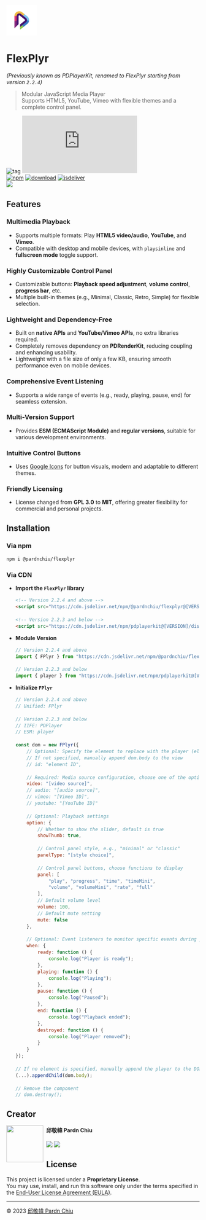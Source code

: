 <img src="./static/image/logo.png" width=80>

# FlexPlyr

*(Previously known as PDPlayerKit, renamed to FlexPlyr starting from version `2.2.4`)*

> Modular JavaScript Media Player<br>
> Supports HTML5, YouTube, Vimeo with flexible themes and a complete control panel.

![tag](https://img.shields.io/badge/tag-JavaScript%20Library-bb4444) 
![size](https://img.shields.io/github/size/pardnchiu/FlexPlyr/dist%2FFlexPlyr.js)<br>
[![npm](https://img.shields.io/npm/v/@pardnchiu/flexplyr)](https://www.npmjs.com/package/@pardnchiu/flexplyr)
[![download](https://img.shields.io/npm/dm/@pardnchiu/flexplyr)](https://www.npmjs.com/package/@pardnchiu/flexplyr)
[![jsdeliver](https://img.shields.io/jsdelivr/npm/hm/@pardnchiu/flexplyr)](https://www.jsdelivr.com/package/npm/@pardnchiu/flexplyr)<br>
[![](https://img.shields.io/badge/查閱-中文版本-ffffff)](https://github.com/pardnchiu/FlexPlyr/blob/main/README.zh.md)

## Features

### Multimedia Playback
- Supports multiple formats: Play **HTML5 video/audio**, **YouTube**, and **Vimeo**.
- Compatible with desktop and mobile devices, with `playsinline` and **fullscreen mode** toggle support.

### Highly Customizable Control Panel
- Customizable buttons: **Playback speed adjustment**, **volume control**, **progress bar**, etc.
- Multiple built-in themes (e.g., Minimal, Classic, Retro, Simple) for flexible selection.

### Lightweight and Dependency-Free
- Built on **native APIs** and **YouTube/Vimeo APIs**, no extra libraries required.
- Completely removes dependency on **PDRenderKit**, reducing coupling and enhancing usability.
- Lightweight with a file size of only a few KB, ensuring smooth performance even on mobile devices.

### Comprehensive Event Listening
- Supports a wide range of events (e.g., ready, playing, pause, end) for seamless extension.

### Multi-Version Support
- Provides **ESM (ECMAScript Module)** and **regular versions**, suitable for various development environments.

### Intuitive Control Buttons
- Uses [Google Icons](https://fonts.google.com/icons) for button visuals, modern and adaptable to different themes.

### Friendly Licensing
- License changed from **GPL 3.0** to **MIT**, offering greater flexibility for commercial and personal projects.

## Installation

### Via npm
```bash
npm i @pardnchiu/flexplyr
```

### Via CDN
- **Import the `FlexPlyr` library**
    ```html
    <!-- Version 2.2.4 and above -->
    <script src="https://cdn.jsdelivr.net/npm/@pardnchiu/flexplyr@[VERSION]/dist/FlexPlyr.js"></script>

    <!-- Version 2.2.3 and below -->
    <script src="https://cdn.jsdelivr.net/npm/pdplayerkit@[VERSION]/dist/PDPlayerKit.js"></script>
    ```
- **Module Version**
    ```javascript
    // Version 2.2.4 and above
    import { FPlyr } from "https://cdn.jsdelivr.net/npm/@pardnchiu/flexplyr@[VERSION]/dist/FlexPlyr.esm.js";

    // Version 2.2.3 and below
    import { player } from "https://cdn.jsdelivr.net/npm/pdplayerkit@[VERSION]/dist/PDPlayerKit.module.js";
    ```
- **Initialize `FPlyr`**
    ```Javascript
    // Version 2.2.4 and above
    // Unified: FPlyr

    // Version 2.2.3 and below
    // IIFE: PDPlayer
    // ESM: player
    
    const dom = new FPlyr({
        // Optional: Specify the element to replace with the player (element ID)
        // If not specified, manually append dom.body to the view
        // id: "element ID",

        // Required: Media source configuration, choose one of the options below
        video: "[video source]",
        // audio: "[audio source]",
        // vimeo: "[Vimeo ID]",
        // youtube: "[YouTube ID]"

        // Optional: Playback settings
        option: {   
            // Whether to show the slider, default is true
            showThumb: true,

            // Control panel style, e.g., "minimal" or "classic"
            panelType: "[style choice]",

            // Control panel buttons, choose functions to display
            panel: [
                "play", "progress", "time", "timeMini", 
                "volume", "volumeMini", "rate", "full"
            ],
            // Default volume level
            volume: 100,
            // Default mute setting
            mute: false
        },

        // Optional: Event listeners to monitor specific events during playback
        when: {
            ready: function () {
                console.log("Player is ready");
            },
            playing: function () {
                console.log("Playing");
            },
            pause: function () {
                console.log("Paused");
            },
            end: function () {
                console.log("Playback ended");
            },
            destroyed: function () {
                console.log("Player removed");
            }
        }
    });

    // If no element is specified, manually append the player to the DOM
    (...).appendChild(dom.body);

    // Remove the component
    // dom.destroy();
    ```


## Creator

<img src="https://avatars.githubusercontent.com/u/25631760" align="left" width="96" height="96" style="margin-right: 0.5rem;" />

<h4 style="padding-top: 0">邱敬幃 Pardn Chiu</h4>

[![](https://pardn.io/image/mail.svg)](mailto:dev@pardn.io) [![](https://skillicons.dev/icons?i=linkedin)](https://linkedin.com/in/pardnchiu) 

## License

This project is licensed under a **Proprietary License**.  
You may use, install, and run this software only under the terms specified in the [End-User License Agreement (EULA)](https://github.com/pardnchiu/FlexPlyr/blob/main/LICENSE).

***

©️ 2023 [邱敬幃 Pardn Chiu](https://www.linkedin.com/in/pardnchiu)
